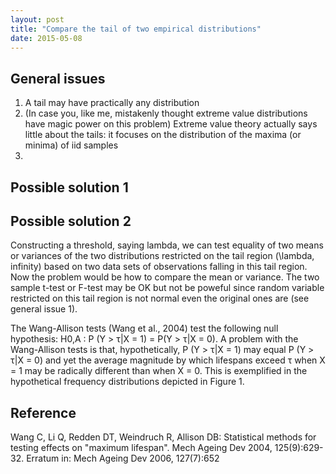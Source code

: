 ```yaml
---
layout: post
title: "Compare the tail of two empirical distributions"
date: 2015-05-08
---
```

<h2>General issues</h2>
<ol>
<li>A tail may have practically any distribution</li>
<li>(In case you, like me, mistakenly thought extreme value distributions have magic power on this problem) Extreme value theory actually says little about the tails: it focuses on the distribution of the maxima (or minima) of iid samples</li>
<li></li>
</ol>

<h2>Possible solution 1</h2>

<h2>Possible solution 2</h2>
Constructing a threshold, saying lambda, we can test equality of two means or variances of the two distributions restricted on the tail region (\lambda, infinity) based on two data sets of observations falling in this tail region. Now the problem would be how to compare the mean or variance. The two sample t-test or F-test may be OK but not be poweful since random variable restricted on this tail region is not normal even the original ones are (see general issue 1).

The Wang-Allison tests (Wang et al., 2004) test the following null hypothesis:
H0,A : P (Y > τ|X = 1) = P(Y > τ|X = 0).
A problem with the Wang-Allison tests is that, hypothetically, P (Y > τ|X = 1) may equal P (Y > τ|X = 0) and yet the average magnitude by which lifespans exceed τ when X = 1 may be radically different than when X = 0. This is exemplified in the hypothetical frequency distributions depicted in Figure 1.

<h2>Reference</h2>
Wang C, Li Q, Redden DT, Weindruch R, Allison DB: Statistical methods for testing effects on "maximum lifespan". Mech Ageing Dev 2004, 125(9):629-32. Erratum in: Mech Ageing Dev 2006, 127(7):652
